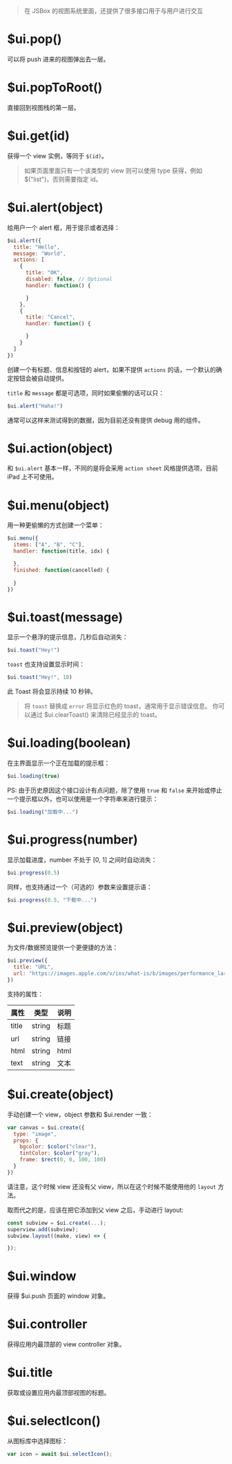 > 在 JSBox 的视图系统里面，还提供了很多接口用于与用户进行交互

# $ui.pop()

可以将 push 进来的视图弹出去一层。

# $ui.popToRoot()

直接回到视图栈的第一层。

# $ui.get(id)

获得一个 view 实例，等同于 `$(id)`。

> 如果页面里面只有一个该类型的 view 则可以使用 type 获得，例如 $("list")，否则需要指定 id。

# $ui.alert(object)

给用户一个 alert 框，用于提示或者选择：

```js
$ui.alert({
  title: "Hello",
  message: "World",
  actions: [
    {
      title: "OK",
      disabled: false, // Optional
      handler: function() {

      }
    },
    {
      title: "Cancel",
      handler: function() {

      }
    }
  ]
})
```

创建一个有标题、信息和按钮的 alert，如果不提供 `actions` 的话，一个默认的确定按钮会被自动提供。

`title` 和 `message` 都是可选项，同时如果偷懒的话可以只：

```js
$ui.alert("Haha!")
```

通常可以这样来测试得到的数据，因为目前还没有提供 debug 用的组件。

# $ui.action(object)

和 `$ui.alert` 基本一样，不同的是将会采用 `action sheet` 风格提供选项，目前 iPad 上不可使用。

# $ui.menu(object)

用一种更偷懒的方式创建一个菜单：

```js
$ui.menu({
  items: ["A", "B", "C"],
  handler: function(title, idx) {

  },
  finished: function(cancelled) {
    
  }
})
```

# $ui.toast(message)

显示一个悬浮的提示信息，几秒后自动消失：

```js
$ui.toast("Hey!")
```

`toast` 也支持设置显示时间：

```js
$ui.toast("Hey!", 10)
```

此 Toast 将会显示持续 10 秒钟。

> 将 `toast` 替换成 `error` 将显示红色的 toast，通常用于显示错误信息。
> 你可以通过 $ui.clearToast() 来清除已经显示的 toast。

# $ui.loading(boolean)

在主界面显示一个正在加载的提示框：

```js
$ui.loading(true)
```

PS: 由于历史原因这个接口设计有点问题，除了使用 `true` 和 `false` 来开始或停止一个提示框以外，也可以使用是一个字符串来进行提示：

```js
$ui.loading("加载中...")
```

# $ui.progress(number)

显示加载进度，number 不处于 [0, 1] 之间时自动消失：

```js
$ui.progress(0.5)
```

同样，也支持通过一个（可选的）参数来设置提示语：

```js
$ui.progress(0.5, "下载中...")
```

# $ui.preview(object)

为文件/数据预览提供一个更便捷的方法：

```js
$ui.preview({
  title: "URL",
  url: "https://images.apple.com/v/ios/what-is/b/images/performance_large.jpg"
})
```

支持的属性：

属性 | 类型 | 说明
---|---|---
title | string | 标题
url | string | 链接
html | string | html
text | string | 文本

# $ui.create(object)

手动创建一个 view，object 参数和 $ui.render 一致：

```js
var canvas = $ui.create({
  type: "image",
  props: {
    bgcolor: $color("clear"),
    tintColor: $color("gray"),
    frame: $rect(0, 0, 100, 100)
  }
})
```

请注意，这个时候 view 还没有父 view，所以在这个时候不能使用他的 `layout` 方法。

取而代之的是，应该在把它添加到父 view 之后，手动进行 layout:

```js
const subview = $ui.create(...);
superview.add(subview);
subview.layout((make, view) => {

});
```

# $ui.window

获得 $ui.push 页面的 window 对象。

# $ui.controller

获得应用内最顶部的 view controller 对象。

# $ui.title

获取或设置应用内最顶部视图的标题。

# $ui.selectIcon()

从图标库中选择图标：

```js
var icon = await $ui.selectIcon();
```